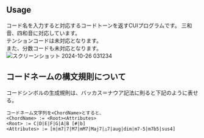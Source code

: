 ## Usage
コード名を入力すると対応するコードトーンを返すCUIプログラムです。
三和音、四和音に対応しています。  
テンションコードは未対応となります。  
また、分数コードも未対応となります。  
![スクリーンショット 2024-10-26 031234](https://github.com/user-attachments/assets/52f50e0f-1f99-4b14-b573-2a264194b0d8)

## コードネームの構文規則について
 コードシンボルの生成規則は、バッカス＝ナウア記法に則ると下記のように表せる。  
   ```
コードネーム文字列を<ChordName>とすると、  
<ChordName> := <Root><Attributes>  
<Root> := C|D|E|F|G|A|B [#|b]  
<Attributes> := [m|m7|7|M7|mM7|Maj7|△7|aug|dim|m7-5|m7b5|sus4]
```

